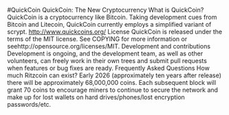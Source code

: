 #QuickCoin
QuickCoin: The New Cryptocurrency
What is QuickCoin?
QuickCoin is a cryptocurrency like Bitcoin. Taking development cues from Bitcoin and Litecoin, QuickCoin currently employs a simplified variant of scrypt.
http://www.quickcoins.org/
License
QuickCoin is released under the terms of the MIT license. See COPYING for more information or seehttp://opensource.org/licenses/MIT.
Development and contributions
Development is ongoing, and the development team, as well as other volunteers, can freely work in their own trees and submit pull requests when features or bug fixes are ready.
Frequently Asked Questions
How much Ritzcoin can exist?
Early 2026 (approximately ten years after release) there will be approximately 68,000,000 coins. Each subsequent block will grant 70 coins to encourage miners to continue to secure the network and make up for lost wallets on hard drives/phones/lost encryption passwords/etc.
